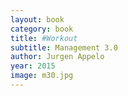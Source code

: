 ```yaml
---
layout: book
category: book
title: #Workout
subtitle: Management 3.0
author: Jurgen Appelo
year: 2015
image: m30.jpg
---
```

